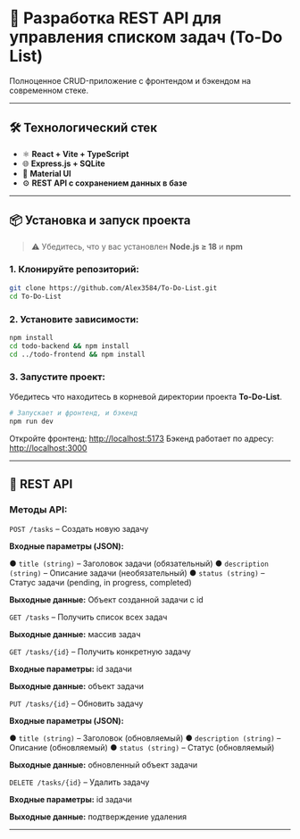# 📌 Разработка REST API для управления списком задач (To-Do List)

Полноценное CRUD-приложение с фронтендом и бэкендом на современном стеке.

---

## 🛠️ Технологический стек

- ⚛️ **React + Vite + TypeScript** 
- 🌐 **Express.js + SQLite**
- 💄 **Material UI**
- ⚙️ **REST API с сохранением данных в базе**

---

## 📦 Установка и запуск проекта

> ⚠️ Убедитесь, что у вас установлен **Node.js ≥ 18** и **npm**

### 1. Клонируйте репозиторий:

```bash
git clone https://github.com/Alex3584/To-Do-List.git
cd To-Do-List
```

### 2. Установите зависимости:

``` bash
npm install
cd todo-backend && npm install
cd ../todo-frontend && npm install
```

### 3. Запустите проект:

Убедитесь что находитесь в корневой директории проекта **To-Do-List**.

```bash
# Запускает и фронтенд, и бэкенд
npm run dev
```

Откройте фронтенд: <http://localhost:5173>
Бэкенд работает по адресу: <http://localhost:3000>

---

## 📌 REST API

### Методы API:

`POST /tasks` – Создать новую задачу

**Входные параметры (JSON):**

● `title (string)` – Заголовок задачи (обязательный)
● `description (string)` – Описание задачи (необязательный)
● `status (string)` – Статус задачи (pending, in progress, completed)

**Выходные данные:** Объект созданной задачи с id

`GET /tasks` – Получить список всех задач

**Выходные данные:** массив задач

`GET /tasks/{id}` – Получить конкретную задачу

**Входные параметры:** id задачи

**Выходные данные:** объект задачи

`PUT /tasks/{id}` – Обновить задачу

**Входные параметры (JSON):**

● `title (string)` – Заголовок (обновляемый)
● `description (string)` – Описание (обновляемый)
● `status (string)` – Статус (обновляемый)

**Выходные данные:** обновленный объект задачи

`DELETE /tasks/{id}` – Удалить задачу

**Входные параметры:** id задачи

**Выходные данные:** подтверждение удаления

---